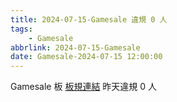 ```yaml
---
title: 2024-07-15-Gamesale 違規 0 人
tags:
    - Gamesale
abbrlink: 2024-07-15-Gamesale
date: Gamesale-2024-07-15 12:00:00
---
```

Gamesale 板 [板規連結](https://www.ptt.cc/bbs/Gossiping/M.1637425085.A.07D.html)
昨天違規 0 人

